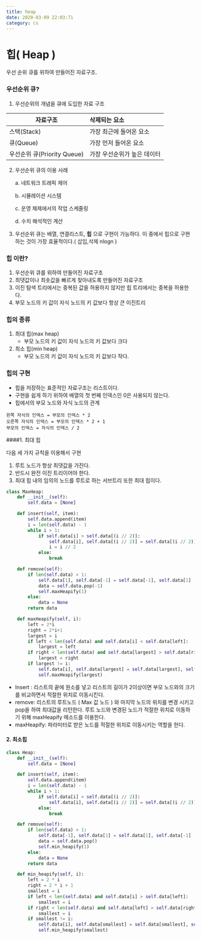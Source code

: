 ```yaml
---
title: heap
date: 2020-03-09 22:03:71
category: cs
---
```


# 힙( Heap )



우선 순위 큐를 위하여 만들어진 자료구조.

### 우선순위 큐?

1. 우선순위의 개념을 큐에 도입한 자료 구조

| 자료구조                    | 삭제되는 요소               |
| --------------------------- | :-------------------------- |
| 스택(Stack)                 | 가장 최근에 들어온 요소     |
| 큐(Queue)                   | 가장 먼저 들어온 요소       |
| 우선순위 큐(Priority Queue) | 가장 우선순위가 높은 데이터 |

2. 우선순위 큐의 이용 사례

   a. 네트워크 트레픽 제어

   b. 시뮬레이션 시스템

   c. 운영 체제에서의 작업 스케줄링

   d. 수치 해석적인 계산

3. 우선순위 큐는 배열, 연결리스트, **힙** 으로 구현이 가능하다. 이 중에서 힙으로 구현하는 것이 가장 효율적이다.( 삽입,삭제 nlogn )



### 힙 이란?

1. 우선순위 큐를 위하여 만들어진 자료구조
2. 최댓값이나 최솟값을 빠르게 찾아내도록 만들어진 자료구조
3. 이진 탐색 트리에서는 중복된 값을 허용하지 않지만 힙 트리에서는 중복을 허용한다.
4. 부모 노드의 키 값이 자식 노드의 키 값보다 항상 큰 이진트리



### 힙의 종류

1. 최대 힙(max heap)
   - 부모 노드의 키 값이 자식 노드의 키 값보다 크다
2. 최소 힙(min heap)
   - 부모 노드의 키 값이 자식 노드의 키 값보다 작다.

### 힙의 구현

- 힙을 저장하는 표준적인 자료구조는 리스트이다.
- 구현을 쉽게 하기 위하여 배열의 첫 번째 인덱스인 0은 사용되지 않는다.
- 힙에서의 부모 노드와 자식 노드의 관계

```
왼쪽 자식의 인덱스 = 부모의 인덱스 * 2
오른쪽 자식의 인덱스 = 부모의 인덱스 * 2 + 1
부모의 인덱스 = 자식의 인덱스 / 2
```

####1. 최대 힙

다음 세 가지 규칙을 이용해서 구현

1. 루트 노드가 항상 최댓값을 가진다.
2. 반드시 완전 이진 트리이어야 한다.
3. 최대 힙 내의 임의의 노드를 루트로 하는 서브트리 또한 최대 힙이다.

```python
class MaxHeap:
    def __init__(self):
        self.data = [None]

    def insert(self, item):
        self.data.append(item)
        i = len(self.data) - 1
        while i > 1:
            if self.data[i] > self.data[(i // 2)]:
                self.data[i], self.data[(i // 2)] = self.data[(i // 2)], self.data[i]
                i = i // 2
            else:
                break

    def remove(self):
        if len(self.data) > 1:
            self.data[1], self.data[-1] = self.data[-1], self.data[1]
            data = self.data.pop(-1)
            self.maxHeapify(1)
        else:
            data = None
        return data

    def maxHeapify(self, i):
        left = 2*i
        right = 2*i+1
        largest = i
        if left < len(self.data) and self.data[i] < self.data[left]:
            largest = left
        if right < len(self.data) and self.data[largest] > self.data[right]:
            largest = right
        if largest != i:
            self.data[i], self.data[largest] = self.data[largest], self.data[i]
            self.maxHeapify(largest)


```

- Insert : 리스트의 끝에 원소를 넣고 리스트의 길이가 2이상이면 부모 노드와의 크기를 비교하면서 적절한 위치로 이동시킨다.
- remove: 리스트의 루트노드 ( Max 값 노드 ) 와 마지막 노드의 위치를 변경 시키고 pop을 하여 최대값을 리턴한다. 루트 노드와 변경된 노드가 적절한 위치로 이동하기 위해 maxHeapify 메소드를 이용한다.
- maxHeapify: 파라미터로 받은 노드를 적절한 위치로 이동시키는 역할을 한다.

#### 2. 최소힙

```python
class Heap:
    def __init__(self):
        self.data = [None]

    def insert(self, item):
        self.data.append(item)
        i = len(self.data) - 1
        while i > 1:
            if self.data[i] < self.data[(i // 2)]:
                self.data[i], self.data[(i // 2)] = self.data[(i // 2)], self.data[i]
            else:
                break

    def remove(self):
        if len(self.data) > 1:
            self.data[-1], self.data[1] = self.data[1], self.data[-1]
            data = self.data.pop()
            self.min_heapify(1)
        else:
            data = None
        return data

    def min_heapify(self, i):
        left = 2 * i
        right = 2 * i + 1
        smallest = i
        if left < len(self.data) and self.data[i] > self.data[left]:
            smallest = i
        if right < len(self.data) and self.data[left] > self.data[right]:
            smallest = i
        if smallest != i:
            self.data[i], self.data[smallest] = self.data[smallest], self.data[i]
            self.min_heapify(smallest)
```



